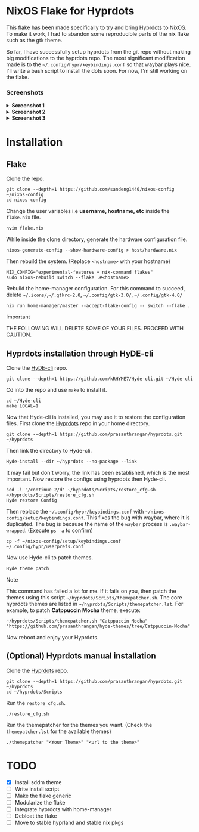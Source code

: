 # NixOS Flake for Hyprdots
This flake has been made specifically to try and bring [Hyprdots](https://github.com/prasanthrangan/hyprdots) to NixOS. To make it work, I had to abandon some reproducible parts of the nix flake such as the gtk theme. 

So far, I have successfully setup hyprdots from the git repo without making big modifications to the hyprdots repo. The most significant modification made is to the `~/.config/hypr/keybindings.conf` so that waybar plays nice. I'll write a bash script to install the dots soon. For now, I'm still working on the flake.

### Screenshots
<details>
<summary><b>Screenshot 1</b></summary>

 ![Screenshot1](https://github.com/user-attachments/assets/c08cbd70-79d8-4793-a37d-b1452dbadead)
</details>
<details>
<summary><b>Screenshot 2</b></summary>
 
 ![Screenshot2](https://github.com/user-attachments/assets/a2a4af8e-dd90-40c4-b187-b8dedbf971bb)
</details>
<details>
<summary><b>Screenshot 3</b></summary>
 
 ![Screenshot3](https://github.com/user-attachments/assets/972bd91d-8fdc-4b72-a905-5893603cf09c)
</details>

# Installation
## Flake
Clone the repo.
```
git clone --depth=1 https://github.com/sandeng1440/nixos-config ~/nixos-config
cd nixos-config
```

Change the user variables i.e **username, hostname, etc** inside the `flake.nix` file.
```
nvim flake.nix
```
While inside the clone directory,
generate the hardware configuration file.
```
nixos-generate-config --show-hardware-config > host/hardware.nix
```
Then rebuild the system. (Replace `<hostname>` with your hostname)
```
NIX_CONFIG="experimental-features = nix-command flakes" 
sudo nixos-rebuild switch --flake .#<hostname>
```

Rebuild the home-manager configuration. For this command to succeed, delete `~/.icons/`,`~/.gtkrc-2.0`,
`~/.config/gtk-3.0/`, `~/.config/gtk-4.0/`

```
nix run home-manager/master --accept-flake-config -- switch --flake .
```


> [!IMPORTANT]
> THE FOLLOWING WILL DELETE SOME OF YOUR FILES. PROCEED WITH CAUTION. 

## Hyprdots installation through HyDE-cli
Clone the [HyDE-cli](https://github.com/kRHYME7/Hyde-cli) repo.
```
git clone --depth=1 https://github.com/kRHYME7/Hyde-cli.git ~/Hyde-cli
```
Cd into the repo and use `make` to install it.
```
cd ~/Hyde-cli
make LOCAL=1
```
Now that Hyde-cli is installed, you may use it to restore the configuration files.
First clone the [Hyprdots](https://github.com/prasanthrangan/hyprdots) repo in your home directory.
```
git clone --depth=1 https://github.com/prasanthrangan/hyprdots.git ~/hyprdots
```
Then link the directory to Hyde-cli.
```
Hyde-install --dir ~/hyprdots --no-package --link
```
It may fail but don't worry, the link has been established, which is the most important.
Now restore the configs using hyprdots then Hyde-cli.
```
sed -i '/continue 2/d' ~/hyprdots/Scripts/restore_cfg.sh
~/hyprdots/Scripts/restore_cfg.sh
Hyde restore Config
```
Then replace the `~/.config/hypr/keybindings.conf` with `~/nixos-config/setup/keybindings.conf`. This fixes the bug with waybar, where it is duplicated. The bug is because the name of the `waybar` process is `.waybar-wrapped`. (Execute `ps -a` to confirm)
```
cp -f ~/nixos-config/setup/keybindings.conf ~/.config/hypr/userprefs.conf
```
Now use Hyde-cli to patch themes.
```
Hyde theme patch
```
 
> [!NOTE]
> This command has failed a lot for me. If it fails on you, then patch the themes using this script `~/hyprdots/Scripts/themepatcher.sh`. The core hyprdots themes are listed in `~/hyprdots/Scripts/themepatcher.lst`.
> For example, to patch **Catppuccin Mocha** theme, execute:
> ```
> ~/hyprdots/Scripts/themepatcher.sh "Catppuccin Mocha" "https://github.com/prasanthrangan/hyde-themes/tree/Catppuccin-Mocha"
> ```
 
Now reboot and enjoy your Hyprdots.

## (Optional) Hyprdots manual installation 
Clone the [Hyprdots](https://github.com/prasanthrangan/hyprdots) repo.
```
git clone --depth=1 https://github.com/prasanthrangan/hyprdots.git ~/hyprdots
cd ~/hyprdots/Scripts
```
Run the `restore_cfg.sh`.
```
./restore_cfg.sh
```
Run the themepatcher for the themes you want. (Check the `themepatcher.lst` for the available themes)
```
./themepatcher "<Your Theme>" "<url to the theme>"
```

# TODO
- [X] Install sddm theme
- [ ] Write install script
- [ ] Make the flake generic
- [ ] Modularize the flake
- [ ] Integrate hyprdots with home-manager
- [ ] Debloat the flake
- [ ] Move to stable hyprland and stable nix pkgs
